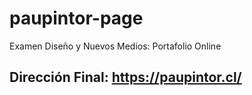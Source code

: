 # paupintor-page

Examen Diseño y Nuevos Medios: Portafolio Online

## Dirección Final: https://paupintor.cl/
